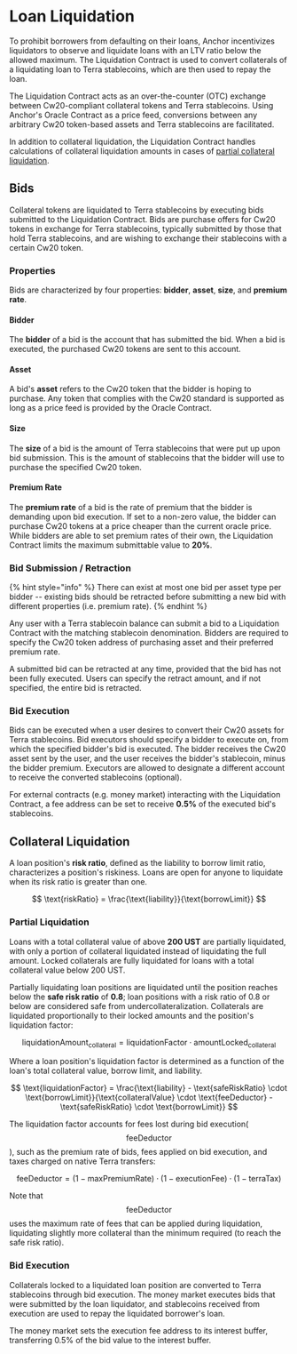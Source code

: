 # Loan Liquidation

To prohibit borrowers from defaulting on their loans, Anchor incentivizes liquidators to observe and liquidate loans with an LTV ratio below the allowed maximum. The Liquidation Contract is used to convert collaterals of a liquidating loan to Terra stablecoins, which are then used to repay the loan.

The Liquidation Contract acts as an over-the-counter \(OTC\) exchange between Cw20-compliant collateral tokens and Terra stablecoins. Using Anchor's Oracle Contract as a price feed, conversions between any arbitrary Cw20 token-based assets and Terra stablecoins are facilitated.

In addition to collateral liquidation, the Liquidation Contract handles calculations of collateral liquidation amounts in cases of [partial collateral liquidation](liquidations.md#partial-liquidation).

## Bids

Collateral tokens are liquidated to Terra stablecoins by executing bids submitted to the Liquidation Contract. Bids are purchase offers for Cw20 tokens in exchange for Terra stablecoins, typically submitted by those that hold Terra stablecoins, and are wishing to exchange their stablecoins with a certain Cw20 token. 

### Properties

Bids are characterized by four properties: **bidder**, **asset**, **size**, and **premium rate**.

#### Bidder

The **bidder** of a bid is the account that has submitted the bid. When a bid is executed, the purchased Cw20 tokens are sent to this account.

#### Asset

A bid's **asset** refers to the Cw20 token that the bidder is hoping to purchase. Any token that complies with the Cw20 standard is supported as long as a price feed is provided by the Oracle Contract.

#### Size

The **size** of a bid is the amount of Terra stablecoins that were put up upon bid submission. This is the amount of stablecoins that the bidder will use to purchase the specified Cw20 token.

#### Premium Rate

The **premium rate** of a bid is the rate of premium that the bidder is demanding upon bid execution. If set to a non-zero value, the bidder can purchase Cw20 tokens at a price cheaper than the current oracle price. While bidders are able to set premium rates of their own, the Liquidation Contract limits the maximum submittable value to **20%**.

### Bid Submission / Retraction

{% hint style="info" %}
There can exist at most one bid per asset type per bidder -- existing bids should be retracted before submitting a new bid with different properties \(i.e. premium rate\).
{% endhint %}

Any user with a Terra stablecoin balance can submit a bid to a Liquidation Contract with the matching stablecoin denomination. Bidders are required to specify the Cw20 token address of purchasing asset and their preferred premium rate.

A submitted bid can be retracted at any time, provided that the bid has not been fully executed. Users can specify the retract amount, and if not specified, the entire bid is retracted.

### Bid Execution

Bids can be executed when a user desires to convert their Cw20 assets for Terra stablecoins. Bid executors should specify a bidder to execute on, from which the specified bidder's bid is executed. The bidder receives the Cw20 asset sent by the user, and the user receives the bidder's stablecoin, minus the bidder premium. Executors are allowed to designate a different account to receive the converted stablecoins \(optional\).

For external contracts \(e.g. money market\) interacting with the Liquidation Contract, a fee address can be set to receive **0.5%** of the executed bid's stablecoins.

## Collateral Liquidation

A loan position's **risk ratio**, defined as the liability to borrow limit ratio, characterizes a position's riskiness. Loans are open for anyone to liquidate when its risk ratio is greater than one.

$$
\text{riskRatio} = \frac{\text{liability}}{\text{borrowLimit}}
$$

### Partial Liquidation

Loans with a total collateral value of above **200 UST** are partially liquidated, with only a portion of collateral liquidated instead of liquidating the full amount. Locked collaterals are fully liquidated for loans with a total collateral value below 200 UST.

Partially liquidating loan positions are liquidated until the position reaches below the **safe risk ratio** of **0.8**; loan positions with a risk ratio of 0.8 or below are considered safe from undercollateralization. Collaterals are liquidated proportionally to their locked amounts and the position's liquidation factor:

$$
\text{liquidationAmount}_{\text{collateral}} = \text{liquidationFactor} \cdot \text{amountLocked}_{\text{collateral}}
$$

Where a loan position's liquidation factor is determined as a function of the loan's total collateral value, borrow limit, and liability.

$$
\text{liquidationFactor} = \frac{\text{liability} - \text{safeRiskRatio} \cdot \text{borrowLimit}}{\text{collateralValue} \cdot \text{feeDeductor} - \text{safeRiskRatio} \cdot \text{borrowLimit}}
$$

The liquidation factor accounts for fees lost during bid execution\( $$\text{feeDeductor}$$ \), such as the premium rate of bids, fees applied on bid execution, and taxes charged on native Terra transfers:

$$
\text{feeDeductor} = (1-\text{maxPremiumRate}) \cdot(1-\text{executionFee})\cdot(1-\text{terraTax})
$$

Note that $$\text{feeDeductor}$$ uses the maximum rate of fees that can be applied during liquidation, liquidating slightly more collateral than the minimum required \(to reach the safe risk ratio\).



### Bid Execution

Collaterals locked to a liquidated loan position are converted to Terra stablecoins through bid execution. The money market executes bids that were submitted by the loan liquidator, and stablecoins received from execution are used to repay the liquidated borrower's loan.

The money market sets the execution fee address to its interest buffer, transferring 0.5% of the bid value to the interest buffer.

